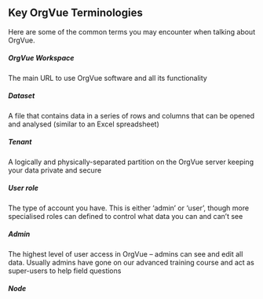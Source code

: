 ## Key OrgVue Terminologies

Here are some of the common terms you may encounter when talking about OrgVue.

##### OrgVue Workspace
The main URL to use OrgVue software and all its functionality

##### Dataset
A file that contains data in a series of rows and columns that can be opened and analysed (similar to an Excel spreadsheet)

##### Tenant
A logically and physically-separated partition on the OrgVue server keeping your data private and secure

##### User role
The type of account you have. This is either ‘admin’ or ‘user’, though more specialised roles can defined to control what data you can and can’t see

##### Admin
The highest level of user access in OrgVue – admins can see and edit all data. Usually admins have gone on our advanced training course and act as super-users to help field questions

##### Node


